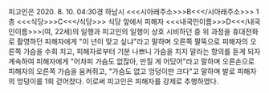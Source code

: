 피고인은 2020. 8. 10. 04:30경 하남시 <<<시아래주소>>>B<<</시아래주소>>> 1층 <<<식당>>>C<<</식당>>> 식당 앞에서 피해자 <<<내국인이름>>>D<<</내국인이름>>>(여, 22세)의 일행과 피고인의 일행이 상호 시비하던 중 위 과정을 휴대전화로 촬영하던 피해자에게 "이 년이 맞고 싶냐"라고 말하며 오른쪽 팔뚝으로 피해자의 오른쪽 가슴을 수회 치고, 피해자로부터 기분 나쁘니 가슴을 치지 말라는 항의를 듣게 되자 계속하여 피해자에게 "어차피 가슴도 없잖아, 만질 게 어딨어"라고 말하며 오른손으로 피해자의 오른쪽 가슴을 움켜쥐고, "가슴도 없고 엉덩이만 크다"고 말하며 발로 피해자의 엉덩이를 1회 걷어찼다.
이로써 피고인은 피해자를 강제로 추행하였다.
